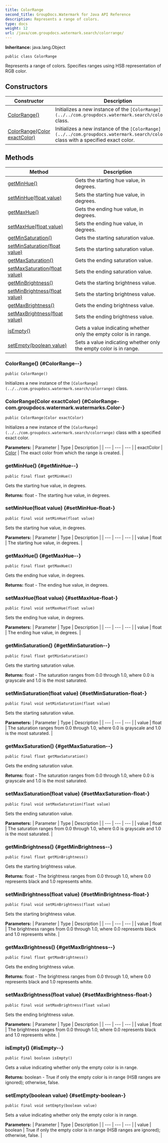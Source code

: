 ```yaml
---
title: ColorRange
second_title: GroupDocs.Watermark for Java API Reference
description: Represents a range of colors.
type: docs
weight: 12
url: /java/com.groupdocs.watermark.search/colorrange/
---
```

**Inheritance:**
java.lang.Object
```
public class ColorRange
```

Represents a range of colors. Specifies ranges using HSB representation of RGB color.
## Constructors

| Constructor | Description |
| --- | --- |
| [ColorRange()](#ColorRange--) | Initializes a new instance of the `[ColorRange](../../com.groupdocs.watermark.search/colorrange)` class. |
| [ColorRange(Color exactColor)](#ColorRange-com.groupdocs.watermark.watermarks.Color-) | Initializes a new instance of the `[ColorRange](../../com.groupdocs.watermark.search/colorrange)` class with a specified exact color. |
## Methods

| Method | Description |
| --- | --- |
| [getMinHue()](#getMinHue--) | Gets the starting hue value, in degrees. |
| [setMinHue(float value)](#setMinHue-float-) | Sets the starting hue value, in degrees. |
| [getMaxHue()](#getMaxHue--) | Gets the ending hue value, in degrees. |
| [setMaxHue(float value)](#setMaxHue-float-) | Sets the ending hue value, in degrees. |
| [getMinSaturation()](#getMinSaturation--) | Gets the starting saturation value. |
| [setMinSaturation(float value)](#setMinSaturation-float-) | Sets the starting saturation value. |
| [getMaxSaturation()](#getMaxSaturation--) | Gets the ending saturation value. |
| [setMaxSaturation(float value)](#setMaxSaturation-float-) | Sets the ending saturation value. |
| [getMinBrightness()](#getMinBrightness--) | Gets the starting brightness value. |
| [setMinBrightness(float value)](#setMinBrightness-float-) | Sets the starting brightness value. |
| [getMaxBrightness()](#getMaxBrightness--) | Gets the ending brightness value. |
| [setMaxBrightness(float value)](#setMaxBrightness-float-) | Sets the ending brightness value. |
| [isEmpty()](#isEmpty--) | Gets a value indicating whether only the empty color is in range. |
| [setEmpty(boolean value)](#setEmpty-boolean-) | Sets a value indicating whether only the empty color is in range. |
### ColorRange() {#ColorRange--}
```
public ColorRange()
```


Initializes a new instance of the `[ColorRange](../../com.groupdocs.watermark.search/colorrange)` class.

### ColorRange(Color exactColor) {#ColorRange-com.groupdocs.watermark.watermarks.Color-}
```
public ColorRange(Color exactColor)
```


Initializes a new instance of the `[ColorRange](../../com.groupdocs.watermark.search/colorrange)` class with a specified exact color.

**Parameters:**
| Parameter | Type | Description |
| --- | --- | --- |
| exactColor | [Color](../../com.groupdocs.watermark.watermarks/color) | The exact color from which the range is created. |

### getMinHue() {#getMinHue--}
```
public final float getMinHue()
```


Gets the starting hue value, in degrees.

**Returns:**
float - The starting hue value, in degrees.
### setMinHue(float value) {#setMinHue-float-}
```
public final void setMinHue(float value)
```


Sets the starting hue value, in degrees.

**Parameters:**
| Parameter | Type | Description |
| --- | --- | --- |
| value | float | The starting hue value, in degrees. |

### getMaxHue() {#getMaxHue--}
```
public final float getMaxHue()
```


Gets the ending hue value, in degrees.

**Returns:**
float - The ending hue value, in degrees.
### setMaxHue(float value) {#setMaxHue-float-}
```
public final void setMaxHue(float value)
```


Sets the ending hue value, in degrees.

**Parameters:**
| Parameter | Type | Description |
| --- | --- | --- |
| value | float | The ending hue value, in degrees. |

### getMinSaturation() {#getMinSaturation--}
```
public final float getMinSaturation()
```


Gets the starting saturation value.

**Returns:**
float - The saturation ranges from 0.0 through 1.0, where 0.0 is grayscale and 1.0 is the most saturated.
### setMinSaturation(float value) {#setMinSaturation-float-}
```
public final void setMinSaturation(float value)
```


Sets the starting saturation value.

**Parameters:**
| Parameter | Type | Description |
| --- | --- | --- |
| value | float | The saturation ranges from 0.0 through 1.0, where 0.0 is grayscale and 1.0 is the most saturated. |

### getMaxSaturation() {#getMaxSaturation--}
```
public final float getMaxSaturation()
```


Gets the ending saturation value.

**Returns:**
float - The saturation ranges from 0.0 through 1.0, where 0.0 is grayscale and 1.0 is the most saturated.
### setMaxSaturation(float value) {#setMaxSaturation-float-}
```
public final void setMaxSaturation(float value)
```


Sets the ending saturation value.

**Parameters:**
| Parameter | Type | Description |
| --- | --- | --- |
| value | float | The saturation ranges from 0.0 through 1.0, where 0.0 is grayscale and 1.0 is the most saturated. |

### getMinBrightness() {#getMinBrightness--}
```
public final float getMinBrightness()
```


Gets the starting brightness value.

**Returns:**
float - The brightness ranges from 0.0 through 1.0, where 0.0 represents black and 1.0 represents white.
### setMinBrightness(float value) {#setMinBrightness-float-}
```
public final void setMinBrightness(float value)
```


Sets the starting brightness value.

**Parameters:**
| Parameter | Type | Description |
| --- | --- | --- |
| value | float | The brightness ranges from 0.0 through 1.0, where 0.0 represents black and 1.0 represents white. |

### getMaxBrightness() {#getMaxBrightness--}
```
public final float getMaxBrightness()
```


Gets the ending brightness value.

**Returns:**
float - The brightness ranges from 0.0 through 1.0, where 0.0 represents black and 1.0 represents white.
### setMaxBrightness(float value) {#setMaxBrightness-float-}
```
public final void setMaxBrightness(float value)
```


Sets the ending brightness value.

**Parameters:**
| Parameter | Type | Description |
| --- | --- | --- |
| value | float | The brightness ranges from 0.0 through 1.0, where 0.0 represents black and 1.0 represents white. |

### isEmpty() {#isEmpty--}
```
public final boolean isEmpty()
```


Gets a value indicating whether only the empty color is in range.

**Returns:**
boolean - True if only the empty color is in range (HSB ranges are ignored); otherwise, false.
### setEmpty(boolean value) {#setEmpty-boolean-}
```
public final void setEmpty(boolean value)
```


Sets a value indicating whether only the empty color is in range.

**Parameters:**
| Parameter | Type | Description |
| --- | --- | --- |
| value | boolean | True if only the empty color is in range (HSB ranges are ignored); otherwise, false. |

